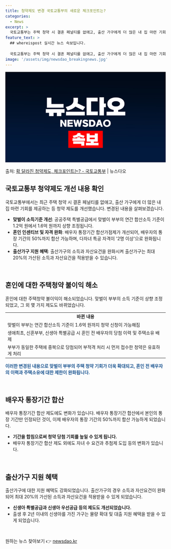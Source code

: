```yaml
---
title: 청약제도 변경 국토교통부의 새로운 체크포인트는?
categories:
  - News
excerpt: >
  국토교통부는 주택 청약 시 결혼 페널티를 없애고, 출산 가구에게 더 많은 내 집 마련 기회를 가질 수 있도록…
feature_text: >
  ## whereispost 실시간 뉴스 속보입니다.

  국토교통부는 주택 청약 시 결혼 페널티를 없애고, 출산 가구에게 더 많은 내 집 마련 기회를 가질 수 있도록…
image: '/assets/img/newsdao_breakingnews.jpg'
---
```


![뉴스다오 속보](/assets/img/newsdao_breakingnews.jpg)

<p>출처: <a href="https://newsdao.kr/3519" rel="dofollow">확 달라진 청약제도, 체크포인트는? - 국토교통부</a> | 뉴스다오</p>

<h2 data-ke-size="size26">국토교통부 청약제도 개선 내용 확인</h2>
국토교통부에서는 최근 주택 청약 시 결혼 페널티를 없애고, 출산 가구에게 더 많은 내 집 마련 기회를 제공하는 등 청약 제도를 개선했습니다. 변경된 내용을 살펴보겠습니다.

<ul>
  <li><b>맞벌이 소득기준 개선</b>: 공공주택 특별공급에서 맞벌이 부부의 연간 합산소득 기준이 1.2억 원에서 1.6억 원까지 상향 조정됩니다.</li>
  <li><b>혼인 인센티브 및 자격 완화</b>: 배우자 통장기간 합산가점제가 개선되어, 배우자의 통장 기간의 50%까지 합산 가능하며, 다자녀 특공 자격이 '2명 이상'으로 완화됩니다.</li>
  <li><b>출산가구 지원 혜택</b>: 출산가구의 소득과 자산요건을 완화시켜 출산가구는 최대 20%의 가산된 소득과 자산요건을 적용받을 수 있습니다.</li>
</ul>

<p data-ke-size="size16">&nbsp;</p>

<h2 data-ke-size="size26">혼인에 대한 주택청약 불이익 해소</h2>
혼인에 대한 주택청약 불이익이 해소되었습니다. 맞벌이 부부의 소득 기준이 상향 조정되었고, 그 외 몇 가지 제도도 바뀌었습니다.

<table>
  <tr>
    <td style="text-align: center; height: 17px;"><b>바뀐 내용</b></td>
  </tr>
  <tr>
    <td>맞벌이 부부는 연간 합산소득 기준이 1.6억 원까지 청약 신청이 가능해짐</td>
  </tr>
  <tr>
    <td>생애최초, 신혼부부, 신생아 특별공급 시 혼인 전 배우자의 당첨 이력 및 주택소유 배제</td>
  </tr>
  <tr>
    <td>부부가 동일한 주택에 중복으로 당첨되어 부적격 처리 시 먼저 접수한 청약은 유효하게 처리</td>
  </tr>
</table>

<b><span style="color: #1a5490;">이러한 변경된 내용으로 맞벌이 부부의 주택 청약 기회가 더욱 확대되고, 혼인 전 배우자의 이력과 주택소유에 대한 제한이 완화됩니다.</span></b>

<p data-ke-size="size16">&nbsp;</p>

<h2 data-ke-size="size26">배우자 통장기간 합산</h2>
배우자 통장기간 합산 제도에도 변화가 있습니다. 배우자 통장기간 합산에서 본인의 통장 기간만 인정되던 것이, 이제 배우자의 통장 기간의 50%까지 합산 가능하게 되었습니다.

<ul>
  <li><b>기간을 합침으로써 청약 당첨 기회를 높일 수 있게 됩니다.</b></li>
  <li>배우자 통장기간 합산 제도 외에도 자녀 수 요건과 추첨제 도입 등의 변화가 있습니다.</li>
</ul>

<p data-ke-size="size16">&nbsp;</p>

<h2 data-ke-size="size26">출산가구 지원 혜택</h2>
출산가구에 대한 지원 혜택도 강화되었습니다. 출산가구의 경우 소득과 자산요건이 완화되어 최대 20%의 가산된 소득과 자산요건을 적용받을 수 있게 되었습니다.

<ul>
  <li><b>신생아 특별공급과 신생아 우선공급 등의 제도도 개선되었습니다.</b></li>
  <li>출생 후 2년 이내의 신생아를 가진 가구는 물량 확대 및 대출 지원 혜택을 받을 수 있게 되었습니다.</li>
</ul>

<p data-ke-size="size16">&nbsp;</p>

<p data-ke-size="size16"></p> 

원하는 뉴스 찾아보기 👉 <a href="https://newsdao.kr" rel="dofollow">newsdao.kr</a>



